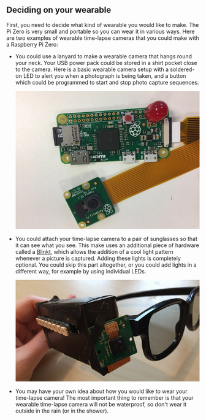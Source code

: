 ## Deciding on your wearable

First, you need to decide what kind of wearable you would like to make. The Pi Zero is very small and portable so you can wear it in various ways. Here are two examples of wearable time-lapse cameras that you could make with a Raspberry Pi Zero:

- You could use a lanyard to make a wearable camera that hangs round your neck. Your USB power pack could be stored in a shirt pocket close to the camera. Here is a basic wearable camera setup with a soldered-on LED to alert you when a photograph is being taken, and a button which could be programmed to start and stop photo capture sequences.

  ![Lanyard time-lapse cam](images/james-timelapse.png)

- You could attach your time-lapse camera to a pair of sunglasses so that it can see what you see. This make uses an additional piece of hardware called a [Blinkt](https://shop.pimoroni.com/products/blinkt), which allows the addition of a cool light pattern whenever a picture is captured. Adding these lights is completely optional. You could skip this part altogether, or you could add lights in a different way, for example by using individual LEDs.

  ![Time-lapse cam as glasses](images/timelapse-specs.png)

- You may have your own idea about how you would like to wear your time-lapse camera! The most important thing to remember is that your wearable time-lapse camera will not be waterproof, so don't wear it outside in the rain (or in the shower).


